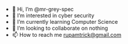 - 👋 Hi, I’m @mr-grey-spec
- 👀 I’m interested in cyber security 
- 🌱 I’m currently learning Computer Science 
- 💞️ I’m looking to collaborate on nothing 
- 📫 How to reach me rupamtrick@gmail.com

<!---
mr-grey-spec/mr-grey-spec is a ✨ special ✨ repository because its `README.md` (this file) appears on your GitHub profile.
You can click the Preview link to take a look at your changes.
--->
